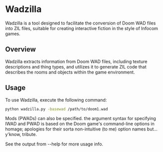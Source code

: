 # Wadzilla

Wadzilla is a tool designed to facilitate the conversion of Doom WAD files into ZIL files, suitable for creating interactive fiction in the style of Infocom games.

## Overview

Wadzilla extracts information from Doom WAD files, including texture descriptions and thing types, and utilizes it to generate ZIL code that describes the rooms and objects within the game environment.

## Usage

To use Wadzilla, execute the following command:

```bash
python wadzilla.py -basewad /path/to/doom1.wad 
```

Mods (PWADs) can also be specified. the argument syntax for specifying IWAD and PWAD is based on the Doom game's command-line options in homage; apologies for their sorta non-intuitive (to me) option names but... y'know, tribute. 

See the output from --help for more usage info. 
